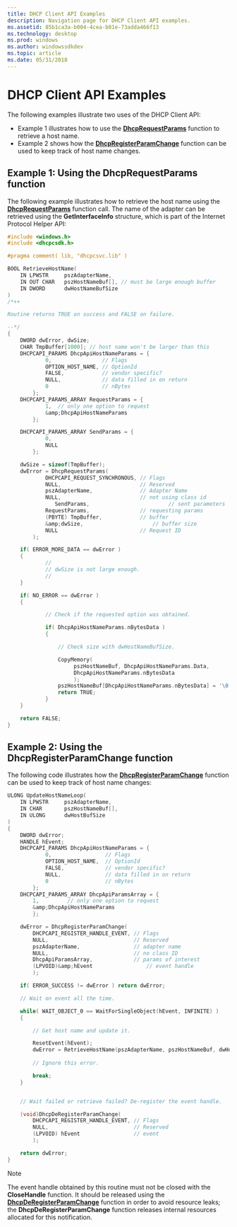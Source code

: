 ```yaml
---
title: DHCP Client API Examples
description: Navigation page for DHCP Client API examples.
ms.assetid: 85b1ca3a-b004-4cea-b01e-73adda466f13
ms.technology: desktop
ms.prod: windows
ms.author: windowssdkdev
ms.topic: article
ms.date: 05/31/2018
---
```


# DHCP Client API Examples

The following examples illustrate two uses of the DHCP Client API:

-   Example 1 illustrates how to use the [**DhcpRequestParams**](/previous-versions/windows/desktop/api/Dhcpcsdk/nf-dhcpcsdk-dhcprequestparams) function to retrieve a host name.
-   Example 2 shows how the [**DhcpRegisterParamChange**](/previous-versions/windows/desktop/api/Dhcpcsdk/nf-dhcpcsdk-dhcpregisterparamchange) function can be used to keep track of host name changes.

## Example 1: Using the DhcpRequestParams function

The following example illustrates how to retrieve the host name using the [**DhcpRequestParams**](/previous-versions/windows/desktop/api/Dhcpcsdk/nf-dhcpcsdk-dhcprequestparams) function call. The name of the adapter can be retrieved using the **GetInterfaceInfo** structure, which is part of the Internet Protocol Helper API:


```C++
#include <windows.h>
#include <dhcpcsdk.h>

#pragma comment( lib, "dhcpcsvc.lib" )

BOOL RetrieveHostName(
    IN LPWSTR     pszAdapterName,
    IN OUT CHAR   pszHostNameBuf[], // must be large enough buffer
    IN DWORD      dwHostNameBufSize
)
/*++

Routine returns TRUE on success and FALSE on failure.

--*/
{
    DWORD dwError, dwSize;
    CHAR TmpBuffer[1000]; // host name won't be larger than this
    DHCPCAPI_PARAMS DhcpApiHostNameParams = {
            0,                // Flags
            OPTION_HOST_NAME, // OptionId
            FALSE,            // vendor specific?
            NULL,             // data filled in on return
            0                 // nBytes
        }; 
    DHCPCAPI_PARAMS_ARRAY RequestParams = {
            1,  // only one option to request 
            &amp;DhcpApiHostNameParams
        };

    DHCPCAPI_PARAMS_ARRAY SendParams = {
            0,   
            NULL
        };

    dwSize = sizeof(TmpBuffer);
    dwError = DhcpRequestParams(
            DHCPCAPI_REQUEST_SYNCHRONOUS, // Flags
            NULL,                         // Reserved
            pszAdapterName,               // Adapter Name
            NULL,                         // not using class id
               SendParams,                         // sent parameters
            RequestParams,                // requesting params
            (PBYTE) TmpBuffer,            // buffer
            &amp;dwSize,                      // buffer size
            NULL                          // Request ID
        );

    if( ERROR_MORE_DATA == dwError ) 
    {
            //
            // dwSize is not large enough.
            //
    }

    if( NO_ERROR == dwError ) 
    {

            // Check if the requested option was obtained.

            if( DhcpApiHostNameParams.nBytesData ) 
            {

                // Check size with dwHostNameBufSize.

                CopyMemory(
                     pszHostNameBuf, DhcpApiHostNameParams.Data,
                     DhcpApiHostNameParams.nBytesData
                     );
                pszHostNameBuf[DhcpApiHostNameParams.nBytesData] = '\0';
                return TRUE;
            }
    }

    return FALSE;
}
```



## Example 2: Using the DhcpRegisterParamChange function

The following code illustrates how the [**DhcpRegisterParamChange**](/previous-versions/windows/desktop/api/Dhcpcsdk/nf-dhcpcsdk-dhcpregisterparamchange) function can be used to keep track of host name changes:


```C++
ULONG UpdateHostNameLoop(
    IN LPWSTR     pszAdapterName,
    IN CHAR       pszHostNameBuf[],
    IN ULONG      dwHostBufSize
)
{
    DWORD dwError;
    HANDLE hEvent;
    DHCPCAPI_PARAMS DhcpApiHostNameParams = {
            0,                 // Flags
            OPTION_HOST_NAME,  // OptionId
            FALSE,             // vendor specific?
            NULL,              // data filled in on return
            0                  // nBytes
        };
    DHCPCAPI_PARAMS_ARRAY DhcpApiParamsArray = {
        1,         // only one option to request 
        &amp;DhcpApiHostNameParams
        };

    dwError = DhcpRegisterParamChange(
        DHCPCAPI_REGISTER_HANDLE_EVENT, // Flags
        NULL,                           // Reserved
        pszAdapterName,                 // adapter name
        NULL,                           // no class ID
        DhcpApiParamsArray,             // params of interest
        (LPVOID)&amp;hEvent                 // event handle
        );

    if( ERROR_SUCCESS != dwError ) return dwError;

    // Wait on event all the time.

    while( WAIT_OBJECT_0 == WaitForSingleObject(hEvent, INFINITE) ) 
    {

        // Get host name and update it.

        ResetEvent(hEvent);
        dwError = RetrieveHostName(pszAdapterName, pszHostNameBuf, dwHostBufSize );
    
        // Ignore this error.

        break;
    }


    // Wait failed or retrieve failed? De-register the event handle.

    (void)DhcpDeRegisterParamChange(
        DHCPCAPI_REGISTER_HANDLE_EVENT, // Flags
        NULL,                           // Reserved
        (LPVOID) hEvent                 // event
        );

    return dwError;
}
```



> [!Note]  
> The event handle obtained by this routine must not be closed with the **CloseHandle** function. It should be released using the [**DhcpDeRegisterParamChange**](/previous-versions/windows/desktop/api/Dhcpcsdk/nf-dhcpcsdk-dhcpderegisterparamchange) function in order to avoid resource leaks; the **DhcpDeRegisterParamChange** function releases internal resources allocated for this notification.

 

 

 




